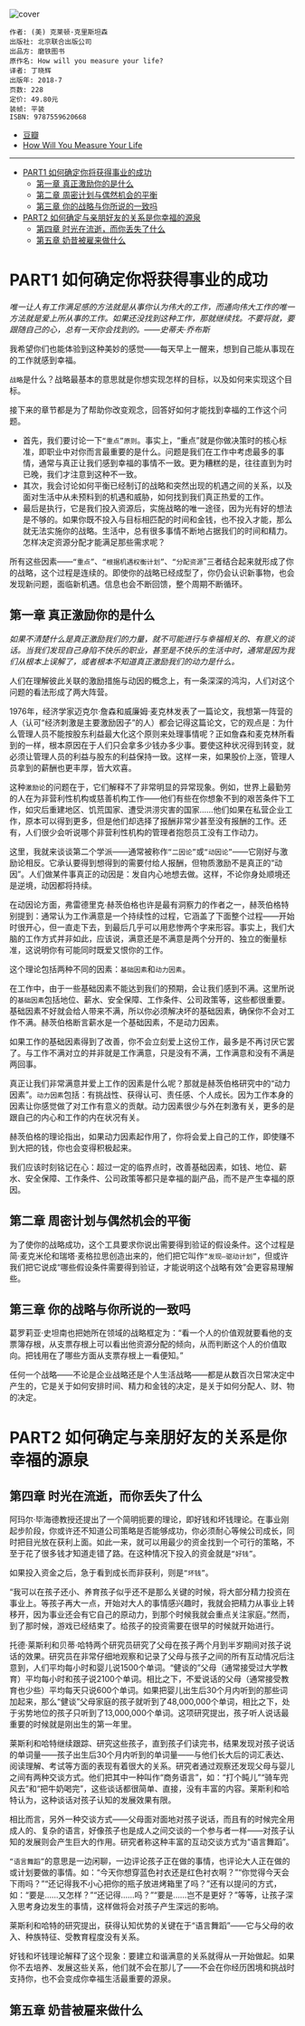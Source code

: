 ![cover](https://img2.doubanio.com/view/subject/s/public/s33640102.jpg)

    作者: (美) 克莱顿·克里斯坦森
    出版社: 北京联合出版公司
    出品方: 磨铁图书
    原作名: How will you measure your life?
    译者: 丁晓辉
    出版年: 2018-7
    页数: 228
    定价: 49.80元
    装帧: 平装
    ISBN: 9787559620668

- [豆瓣](https://book.douban.com/subject/30218245/)
- [How Will You Measure Your Life](HowWillYouMeasureYourLife.md)

---

- [PART1 如何确定你将获得事业的成功](#part1-如何确定你将获得事业的成功)
  - [第一章 真正激励你的是什么](#第一章-真正激励你的是什么)
  - [第二章 周密计划与偶然机会的平衡](#第二章-周密计划与偶然机会的平衡)
  - [第三章 你的战略与你所说的一致吗](#第三章-你的战略与你所说的一致吗)
- [PART2 如何确定与亲朋好友的关系是你幸福的源泉](#part2-如何确定与亲朋好友的关系是你幸福的源泉)
  - [第四章 时光在流逝，而你丢失了什么](#第四章-时光在流逝而你丢失了什么)
  - [第五章 奶昔被雇来做什么](#第五章-奶昔被雇来做什么)


# PART1 如何确定你将获得事业的成功

_唯一让人有工作满足感的方法就是从事你认为伟大的工作，而通向伟大工作的唯一方法就是爱上所从事的工作。如果还没找到这种工作，那就继续找。不要将就，要跟随自己的心，总有一天你会找到的。——史蒂夫·乔布斯_

我希望你们也能体验到这种美妙的感觉——每天早上一醒来，想到自己能从事现在的工作就感到幸福。

`战略`是什么？战略最基本的意思就是你想实现怎样的目标，以及如何来实现这个目标。

接下来的章节都是为了帮助你改变观念，回答好如何才能找到幸福的工作这个问题。

- 首先，我们要讨论一下`“重点”原则`。事实上，“重点”就是你做决策时的核心标准，即职业中对你而言最重要的是什么。问题是我们在工作中考虑最多的事情，通常与真正让我们感到幸福的事情不一致。更为糟糕的是，往往直到为时已晚，我们才注意到这种不一致。
- 其次，我会讨论如何平衡已经制订的战略和突然出现的机遇之间的关系，以及面对生活中从未预料到的机遇和威胁，如何找到我们真正热爱的工作。
- 最后是执行，它是我们投入资源后，实施战略的唯一途径，因为光有好的想法是不够的。如果你既不投入与目标相匹配的时间和金钱，也不投入才能，那么就无法实施你的战略。生活中，总有很多事情不断地占据我们的时间和精力。怎样决定资源分配才能满足那些需求呢？

所有这些因素——`“重点”`、`“根据机遇权衡计划”`、`“分配资源`”三者结合起来就形成了你的战略，这个过程是连续的。即使你的战略已经成型了，你仍会认识新事物，也会发现新问题，面临新机遇。信息也会不断回馈，整个周期不断循环。

## 第一章 真正激励你的是什么
_如果不清楚什么是真正激励我们的力量，就不可能进行与幸福相关的、有意义的谈话。当我们发现自己身陷不快乐的职业，甚至是不快乐的生活中时，通常是因为我们从根本上误解了，或者根本不知道真正激励我们的动力是什么。_

人们在理解彼此关联的激励措施与动因的概念上，有一条深深的鸿沟，人们对这个问题的看法形成了两大阵营。

1976年，经济学家迈克尔·詹森和威廉姆·麦克林发表了一篇论文，我想第一阵营的人（认可“经济刺激是主要激励因子”的人）都会记得这篇论文，它的观点是：为什么管理人员不能按股东利益最大化这个原则来处理事情呢？正如詹森和麦克林所看到的一样，根本原因在于人们只会拿多少钱办多少事。要使这种状况得到转变，就必须让管理人员的利益与股东的利益保持一致。这样一来，如果股价上涨，管理人员拿到的薪酬也更丰厚，皆大欢喜。

这种`激励论`的问题在于，它们解释不了非常明显的异常现象。例如，世界上最勤劳的人在为非营利性机构或慈善机构工作——他们有些在你想象不到的艰苦条件下工作，如灾后重建地区、饥荒国家、遭受洪涝灾害的国家……他们如果在私营企业工作，原本可以得到更多，但是他们却选择了报酬非常少甚至没有报酬的工作。还有，人们很少会听说哪个非营利性机构的管理者抱怨员工没有工作动力。

这里，我就来谈谈第二个学派——通常被称作`“二因论”`或`“动因论”`——它刚好与激励论相反。它承认要得到想得到的需要付给人报酬，但物质激励不是真正的“动因”。人们做某件事真正的动因是：发自内心地想去做。这样，不论你身处顺境还是逆境，动因都将持续。

在动因论方面，弗雷德里克·赫茨伯格也许是最有洞察力的作者之一，赫茨伯格特别提到：通常认为工作满意是一个持续性的过程，它涵盖了下面整个过程——开始时很开心，但一直走下去，到最后几乎可以用悲惨两个字来形容。事实上，我们大脑的工作方式并非如此，应该说，满意还是不满意是两个分开的、独立的衡量标准，这说明你有可能同时既爱又恨你的工作。

这个理论包括两种不同的因素：`基础因素`和`动力因素`。

在工作中，由于一些基础因素不能达到我们的预期，会让我们感到不满。这里所说的`基础因素`包括地位、薪水、安全保障、工作条件、公司政策等，这些都很重要。基础因素不好就会给人带来不满，所以你必须解决坏的基础因素，确保你不会对工作不满。赫茨伯格断言薪水是一个基础因素，不是动力因素。

如果工作的基础因素得到了改善，你不会立刻爱上这份工作，最多是不再讨厌它罢了。与工作不满对立的并非就是工作满意，只是没有不满，工作满意和没有不满是两回事。

真正让我们非常满意并爱上工作的因素是什么呢？那就是赫茨伯格研究中的“动力因素”。`动力因素`包括：有挑战性、获得认可、责任感、个人成长。因为工作本身的因素让你感觉做了对工作有意义的贡献。动力因素很少与外在刺激有关，更多的是跟自己的内心和工作的内在状况有关。

赫茨伯格的理论指出，如果动力因素起作用了，你将会爱上自己的工作，即使赚不到大把的钱，你也会变得积极起来。

我们应该时刻铭记在心：超过一定的临界点时，改善基础因素，如钱、地位、薪水、安全保障、工作条件、公司政策等都只是幸福的副产品，而不是产生幸福的原因。

## 第二章 周密计划与偶然机会的平衡
为了使你的战略成功，这个工具要求你说出需要得到验证的假设条件。这个过程是简·麦克米伦和瑞塔·麦格拉思创造出来的，他们把它叫作`“发现—驱动计划”`，但或许我们把它说成“哪些假设条件需要得到验证，才能说明这个战略有效”会更容易理解些。

## 第三章 你的战略与你所说的一致吗
葛罗莉亚·史坦南也把她所在领域的战略框定为：“看一个人的价值观就要看他的支票簿存根，从支票存根上可以看出他资源分配的倾向，从而判断这个人的价值取向。把钱用在了哪些方面从支票存根上一看便知。”

任何一个战略——不论是企业战略还是个人生活战略——都是从数百次日常决定中产生的，它是关于如何安排时间、精力和金钱的决定，是关于如何分配人、财、物的决定。

# PART2 如何确定与亲朋好友的关系是你幸福的源泉
## 第四章 时光在流逝，而你丢失了什么
阿玛尔·毕海德教授还提出了一个简明扼要的理论，即好钱和坏钱理论。在事业刚起步阶段，你或许还不知道公司策略是否能够成功，你必须耐心等候公司成长，同时把目光放在获利上面。如此一来，就可以用最少的资金找到一个可行的策略，不至于花了很多钱才知道走错了路。在这种情况下投入的资金就是`“好钱”`。

如果投入资金之后，急于看到成长而非获利，则是`“坏钱”`。

“我可以在孩子还小、养育孩子似乎还不是那么关键的时候，将大部分精力投资在事业上。等孩子再大一点，开始对大人的事情感兴趣时，我就会把精力从事业上转移开，因为事业还会有它自己的原动力，到那个时候我就会重点关注家庭。”然而，到了那时候，游戏已经结束了。给孩子的投资需要在很早的时候就开始进行。

托德·莱斯利和贝蒂·哈特两个研究员研究了父母在孩子两个月到半岁期间对孩子说话的效果。研究员在非常仔细地观察和记录了父母与孩子之间的所有互动情况后注意到，人们平均每小时和婴儿说1500个单词。“健谈的”父母（通常接受过大学教育）平均每小时和孩子说2100个单词。相比之下，不爱说话的父母（通常接受教育也少些）平均每天只说600个单词。如果把婴儿出生后30个月内听到的那些词加起来，那么“健谈”父母家庭的孩子就听到了48,000,000个单词，相比之下，处于劣势地位的孩子只听到了13,000,000个单词。这项研究提出，孩子听人说话最重要的时候就是刚出生的第一年里。

莱斯利和哈特继续跟踪、研究这些孩子，直到孩子们读完书，结果发现对孩子说话的单词量——孩子出生后30个月内听到的单词量——与他们长大后的词汇表达、阅读理解、考试等方面的表现有着很大的关系。研究者通过观察还发现父母与婴儿之间有两种交谈方式。他们把其中一种叫作“商务语言”，如：“打个盹儿”“骑车兜风去”和“把牛奶喝完”，这些谈话都很简单、直接，没有丰富的内容。莱斯利和哈特认为，这种谈话对孩子认知的发展效果有限。

相比而言，另外一种交谈方式——父母面对面地对孩子说话，而且有的时候完全用成人的、复杂的语言，好像孩子也是成人之间交谈的一个参与者一样——对孩子认知的发展则会产生巨大的作用。研究者称这种丰富的互动交谈方式为“语言舞蹈”。

`“语言舞蹈”`的意思是一边闲聊，一边评论孩子正在做的事情，也评论大人正在做的或计划要做的事情。如：“今天你想穿蓝色衬衣还是红色衬衣啊？”“你觉得今天会下雨吗？”“还记得我不小心把你的瓶子放进烤箱里了吗？”还有以提问的方式，如：“要是……又怎样？”“还记得……吗？”“要是……岂不是更好？”等等，让孩子深入思考身边发生的事情，这样做将会对孩子产生深远的影响。

莱斯利和哈特的研究提出，获得认知优势的关键在于“语言舞蹈”——它与父母的收入、种族特征、受教育程度没有关系。

好钱和坏钱理论解释了这个现象：要建立和谐满意的关系就得从一开始做起。如果你不去培养、发展这些关系，他们就不会在那儿了——不会在你经历困境和挑战时支持你，也不会变成你幸福生活最重要的源泉。

## 第五章 奶昔被雇来做什么















